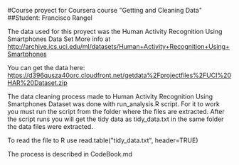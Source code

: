 #Course proyect for Coursera course "Getting and Cleaning Data"
##Student: Francisco Rangel

The data used for this proyect was  the Human Activity Recognition Using Smartphones Data Set
More info at 
http://archive.ics.uci.edu/ml/datasets/Human+Activity+Recognition+Using+Smartphones

You can get the data here: 
https://d396qusza40orc.cloudfront.net/getdata%2Fprojectfiles%2FUCI%20HAR%20Dataset.zip

The data cleaning process made to Human Activity Recognition Using Smartphones Dataset was done with run_analysis.R script.
For it to work you must run the script from the folder where the files are extracted.
After the script runs you will get the tidy data as tidy_data.txt in the same folder the data files were extracted.

To read the file to R use read.table("tidy_data.txt", header=TRUE)

The process is described in CodeBook.md
